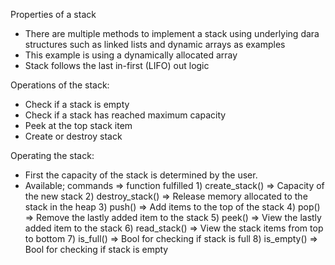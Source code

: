 Properties of a stack
- There are multiple methods to implement a stack using underlying dara structures such as linked lists and dynamic arrays as examples
- This example is using a dynamically allocated array
- Stack follows the last in-first (LIFO) out logic

Operations of the stack:
- Check if a stack is empty
- Check if a stack has reached maximum capacity
- Peek at the top stack item
- Create or destroy stack

Operating the stack:
- First the capacity of the stack is determined by the user.
- Available; commands => function fulfilled
      1) create_stack() => Capacity of the new stack
      2) destroy_stack() => Release memory allocated to the stack in the heap
      3) push() => Add items to the top of the stack
      4) pop() => Remove the lastly added item to the stack
      5) peek() => View the lastly added item to the stack
      6) read_stack() => View the stack items from top to bottom
      7) is_full() => Bool for checking if stack is full
      8) is_empty() => Bool for checking if stack is empty